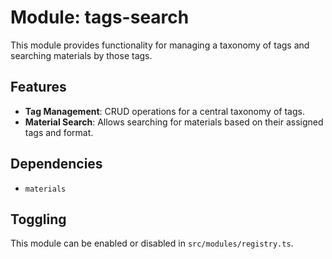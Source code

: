 # Module: tags-search

This module provides functionality for managing a taxonomy of tags and searching materials by those tags.

## Features

- **Tag Management**: CRUD operations for a central taxonomy of tags.
- **Material Search**: Allows searching for materials based on their assigned tags and format.

## Dependencies

- `materials`

## Toggling

This module can be enabled or disabled in `src/modules/registry.ts`.
